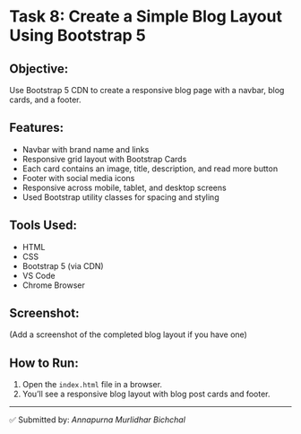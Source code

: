 # Task 8: Create a Simple Blog Layout Using Bootstrap 5

## Objective:
Use Bootstrap 5 CDN to create a responsive blog page with a navbar, blog cards, and a footer.

## Features:
- Navbar with brand name and links
- Responsive grid layout with Bootstrap Cards
- Each card contains an image, title, description, and read more button
- Footer with social media icons
- Responsive across mobile, tablet, and desktop screens
- Used Bootstrap utility classes for spacing and styling

## Tools Used:
- HTML
- CSS
- Bootstrap 5 (via CDN)
- VS Code
- Chrome Browser

## Screenshot:
(Add a screenshot of the completed blog layout if you have one)

## How to Run:
1. Open the `index.html` file in a browser.
2. You’ll see a responsive blog layout with blog post cards and footer.

---

✅ Submitted by: *Annapurna Murlidhar Bichchal*
